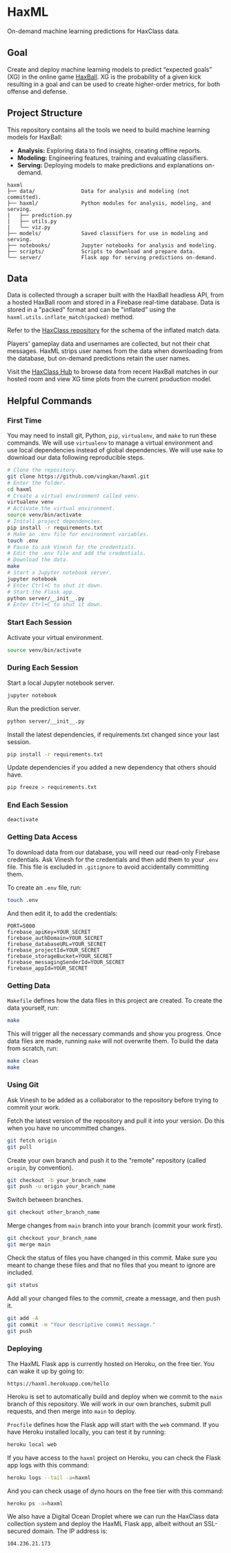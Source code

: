 # HaxML

On-demand machine learning predictions for HaxClass data.

## Goal

Create and deploy machine learning models to predict “expected goals” (XG) in the online game [HaxBall](https://www.haxball.com/). XG is the probability of a given kick resulting in a goal and can be used to create higher-order metrics, for both offense and defense.

## Project Structure

This repository contains all the tools we need to build machine learning models for HaxBall:

- **Analysis:** Exploring data to find insights, creating offline reports.
- **Modeling:** Engineering features, training and evaluating classifiers.
- **Serving:** Deploying models to make predictions and explanations on-demand.

```
haxml
├── data/               Data for analysis and modeling (not committed).
├── haxml/              Python modules for analysis, modeling, and serving.
|   ├── prediction.py
|   ├── utils.py
|   └── viz.py
├── models/             Saved classifiers for use in modeling and serving.
├── notebooks/          Jupyter notebooks for analysis and modeling.
├── scripts/            Scripts to download and prepare data.
└── server/             Flask app for serving predictions on-demand.
```

## Data

Data is collected through a scraper built with the HaxBall headless API, from a hosted HaxBall room and stored in a Firebase real-time database. Data is stored in a "packed" format and can be "inflated" using the `haxml.utils.inflate_match(packed)` method.

Refer to the [HaxClass repository](https://github.com/vingkan/haxclass) for the schema of the inflated match data.

Players' gameplay data and usernames are collected, but not their chat messages. HaxML strips user names from the data when downloading from the database, but on-demand predictions retain the user names.

Visit the [HaxClass Hub](https://vingkan.github.io/haxclass/hub) to browse data from recent HaxBall matches in our hosted room and view XG time plots from the current production model.

## Helpful Commands

### First Time

You may need to install git, Python, `pip`, `virtualenv`, and `make` to run these commands. We will use `virtualenv` to manage a virtual environment and use local dependencies instead of global dependencies. We will use `make` to download our data following reproducible steps.

```bash
# Clone the repository.
git clone https://github.com/vingkan/haxml.git
# Enter the folder.
cd haxml
# Create a virtual environment called venv.
virtualenv venv
# Activate the virtual environment.
source venv/bin/activate
# Install project dependencies.
pip install -r requirements.txt
# Make an .env file for environment variables.
touch .env
# Pause to ask Vinesh for the credentials.
# Edit the .env file and add the credentials.
# Download the data.
make
# Start a Jupyter notebook server.
jupyter notebook
# Enter Ctrl+C to shut it down.
# Start the Flask app.
python server/__init__.py
# Enter Ctrl+C to shut it down.
```

### Start Each Session

Activate your virtual environment.

```bash
source venv/bin/activate
```

### During Each Session

Start a local Jupyter notebook server.

```bash
jupyter notebook
```

Run the prediction server.

```bash
python server/__init__.py
```

Install the latest dependencies, if requirements.txt changed since your last session.

```bash
pip install -r requirements.txt
```

Update dependencies if you added a new dependency that others should have.

```bash
pip freeze > requirements.txt
```

### End Each Session

```bash
deactivate
```

### Getting Data Access

To download data from our database, you will need our read-only Firebase credentials. Ask Vinesh for the credentials and then add them to your `.env` file. This file is excluded in `.gitignore` to avoid accidentally committing them.

To create an `.env` file, run:

```bash
touch .env
```

And then edit it, to add the credentials:

```
PORT=5000
firebase_apiKey=YOUR_SECRET
firebase_authDomain=YOUR_SECRET
firebase_databaseURL=YOUR_SECRET
firebase_projectId=YOUR_SECRET
firebase_storageBucket=YOUR_SECRET
firebase_messagingSenderId=YOUR_SECRET
firebase_appId=YOUR_SECRET
```

### Getting Data

`Makefile` defines how the data files in this project are created. To create the data yourself, run:

```bash
make
```

This will trigger all the necessary commands and show you progress. Once data files are made, running `make` will not overwrite them. To build the data from scratch, run:

```bash
make clean
make
```

### Using Git

Ask Vinesh to be added as a collaborator to the repository before trying to commit your work.

Fetch the latest version of the repository and pull it into your version. Do this when you have no uncommitted changes.

```bash
git fetch origin
git pull
```

Create your own branch and push it to the "remote" repository (called `origin`, by convention).

```bash
git checkout -b your_branch_name
git push -u origin your_branch_name
```

Switch between branches.

```bash
git checkout other_branch_name
```

Merge changes from `main` branch into your branch (commit your work first).

```bash
git checkout your_branch_name
git merge main
```

Check the status of files you have changed in this commit. Make sure you meant to change these files and that no files that you meant to ignore are included.

```bash
git status
```

Add all your changed files to the commit, create a message, and then push it.

```bash
git add -A
git commit -m "Your descriptive commit message."
git push
```

### Deploying

The HaxML Flask app is currently hosted on Heroku, on the free tier. You can wake it up by going to:

```
https://haxml.herokuapp.com/hello
```

Heroku is set to automatically build and deploy when we commit to the `main` branch of this repository. We will work in our own branches, submit pull requests, and then merge into `main` to deploy.

`Procfile` defines how the Flask app will start with the `web` command. If you have Heroku installed locally, you can test it by running:

```bash
heroku local web
```

If you have access to the `haxml` project on Heroku, you can check the Flask app logs with this command:

```bash
heroku logs --tail -a=haxml
```

And you can check usage of dyno hours on the free tier with this command:

```bash
heroku ps -a=haxml
```

We also have a Digital Ocean Droplet where we can run the HaxClass data collection system and deploy the HaxML Flask app, albeit without an SSL-secured domain. The IP address is:

```
104.236.21.173
```
